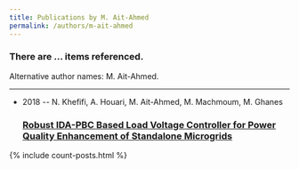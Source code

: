 ```yaml
---
title: Publications by M. Ait-Ahmed
permalink: /authors/m-ait-ahmed
---
```


<h3 id="number-posts">There are ... items referenced.</h3>
<p id='info-authors'>Alternative author names: M. Ait-Ahmed.</p>
<hr />
<ul class="post-list">
<li><span class='post-meta'>2018 -- N. Khefifi, A. Houari, M. Ait-Ahmed, M. Machmoum, M. Ghanes</span><h3><a class='post-link' href="{{ site.baseurl }}/robust-ida-pbc-based-load-voltage-controller-for-power-quality-enhancement-of-standalone-microgrids">Robust IDA-PBC Based Load Voltage Controller for Power Quality Enhancement of Standalone Microgrids</a></h3></li>

</ul>
{% include count-posts.html %}
